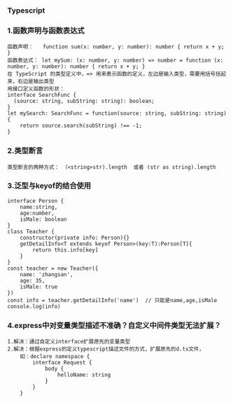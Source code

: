 ### Typescript
  
### 1.函数声明与函数表达式
    函数声明：   function sum(x: number, y: number): number { return x + y; }
    函数表达式： let mySum: (x: number, y: number) => number = function (x: number, y: number): number { return x + y; }
    在 TypeScript 的类型定义中，=> 用来表示函数的定义，左边是输入类型，需要用括号括起来，右边是输出类型
    用接口定义函数的形状：
    interface SearchFunc {
      (source: string, subString: string): boolean;
    }
    let mySearch: SearchFunc = function(source: string, subString: string) {
        return source.search(subString) !== -1;
    }
### 2.类型断言
    类型断言的两种方式： （<string>str).length  或者 (str as string).length
### 3.泛型与keyof的结合使用
    interface Person {
        name:string,
        age:number,
        isMale: boolean
    }
    class Teacher {
        constructor(private info: Person){}
        getDetailInfo<T extends keyof Person>(key:T):Person[T]{
            return this.info[key]
        }
    }
    const teacher = new Teacher({
        name: 'zhangsan',
        age: 35,
        isMale: true
    })
    const info = teacher.getDetailInfo('name')  // 只能是name,age,isMale
    console.log(info)
### 4.express中对变量类型描述不准确？自定义中间件类型无法扩展？
    1.解决：通过自定义interface扩展原先的变量类型
    2.解决：根据express的定义typescript描述文件的方式，扩展原先的d.ts文件，
        如：declare namespace {
            interface Request {
                body {
                    helloName: string 
                }
            }
        }
